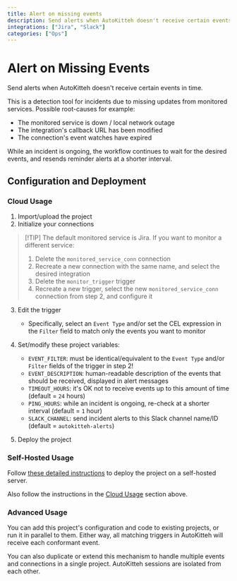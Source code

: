 ```yaml
---
title: Alert on missing events
description: Send alerts when AutoKitteh doesn't receive certain events in time
integrations: ["Jira", "Slack"]
categories: ["Ops"]
---
```


# Alert on Missing Events

Send alerts when AutoKitteh doesn't receive certain events in time.

This is a detection tool for incidents due to missing updates from
monitored services. Possible root-causes for example:

- The monitored service is down / local network outage
- The integration's callback URL has been modified
- The connection's event watches have expired

While an incident is ongoing, the workflow continues to wait for the desired
events, and resends reminder alerts at a shorter interval.

## Configuration and Deployment

### Cloud Usage

1. Import/upload the project
2. Initialize your connections

> [!TIP] The default monitored service is Jira. If you want to monitor a
> different service:
>
> 1. Delete the `monitored_service_conn` connection
> 2. Recreate a new connection with the same name, and select the desired
>    integration
> 3. Delete the `monitor_trigger` trigger
> 4. Recreate a new trigger, select the new `monitored_service_conn`
>    connection from step 2, and configure it

3. Edit the trigger

   - Specifically, select an `Event Type` and/or set the CEL expression in
     the `Filter` field to match only the events you want to monitor

4. Set/modify these project variables:

   - `EVENT_FILTER`: must be identical/equivalent to the `Event Type` and/or
     `Filter` fields of the trigger in step 2!
   - `EVENT_DESCRIPTION`: human-readable description of the events that should
     be received, displayed in alert messages
   - `TIMEOUT_HOURS`: it's OK not to receive events up to this amount of time
     (default = `24` hours)
   - `PING_HOURS`: while an incident is ongoing, re-check at a shorter interval
     (default = `1` hour)
   - `SLACK_CHANNEL`: send incident alerts to this Slack channel name/ID
     (default = `autokitteh-alerts`)

5. Deploy the project

### Self-Hosted Usage

Follow [these detailed instructions](https://docs.autokitteh.com/get_started/deployment)
to deploy the project on a self-hosted server.

Also follow the instructions in the [Cloud Usage](#cloud-usage) section above.

### Advanced Usage

You can add this project's configuration and code to existing projects, or run
it in parallel to them. Either way, all matching triggers in AutoKitteh will
receive each conformant event.

You can also duplicate or extend this mechanism to handle multiple events and
connections in a single project. AutoKitteh sessions are isolated from each
other.
